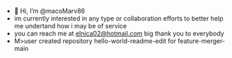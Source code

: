- 👋 Hi, I’m @macoMarv86
- im currently interested in any type or collaboration efforts to better help me undertand how i may be of service 
- you can reach me at elnica02@hotmail.com  big thank you to everybody 
- M>user created repository hello-world-readme-edit for feature-merger-main 
